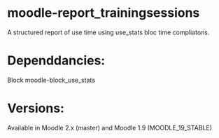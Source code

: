 moodle-report_trainingsessions
==============================

A structured report of use time using use_stats bloc time compliatons.

Dependdancies: 
===============
Block moodle-block_use_stats

Versions:
=========
Available in Moodle 2.x (master) and Moodle 1.9 (MOODLE_19_STABLE)

